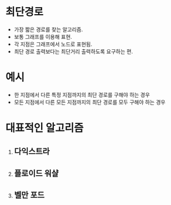 # 최단경로
- 가장 짧은 경로를 찾는 알고리즘.
- 보통 그래프를 이용해 표현.
- 각 지점은 그래프에서 노드로 표현됨.
- 최단 경로 출력보다는 최단거리 출력하도록 요구하는 편.

# 예시
- 한 지점에서 다른 특정 지점까지의 최단 경로를 구해야 하는 경우
- 모든 지점에서 다른 모든 지점까지의 최단 경로를 모두 구해야 하는 경우

# 대표적인 알고리즘
1. 다익스트라
    - 

2. 플로이드 워샬
    - 

3. 벨만 포드
    - 

